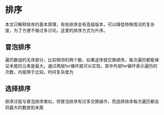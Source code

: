 # 排序
  
  本文只解释排序的基本原理，有些排序会有高级版本，可以降低特殊情况的复杂度，为了方便不做过多讨论。这里的排序方式为升序。
## 冒泡排序
  
遍历数组的无序部分，比较相邻的两个数，如果逆序就交换顺序。每次遍历都能保证末尾的元素是最大。通过两层for循环就可以实现，其中外层for循环表示遍历的次数，内层用于比较。时间复杂度为
## 选择排序
  
排序过程与冒泡排序类似，但冒泡排序有过多交换操作，而选择排序每次遍历都会将最大的数放到末尾
